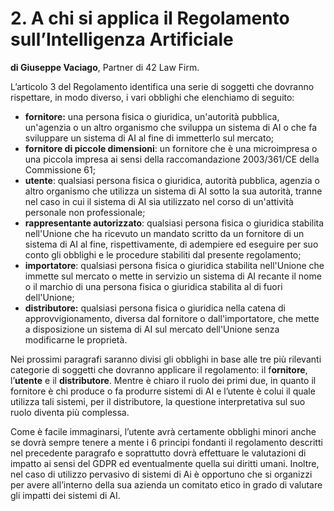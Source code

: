 # 2. A chi si applica il Regolamento sull’Intelligenza Artificiale
**di Giuseppe Vaciago**, Partner di 42 Law Firm.

L’articolo 3 del Regolamento identifica una serie di soggetti che dovranno rispettare, in modo diverso, i vari obblighi che elenchiamo di seguito:

* **fornitore:** una persona fisica o giuridica, un'autorità pubblica, un'agenzia o un altro organismo che sviluppa un sistema di AI o che fa sviluppare un sistema di AI al fine di immetterlo sul mercato;
* **fornitore di piccole dimensioni**: un fornitore che è una microimpresa o una piccola impresa ai sensi della raccomandazione 2003/361/CE della Commissione 61;
* **utente**: qualsiasi persona fisica o giuridica, autorità pubblica, agenzia o altro organismo che utilizza un sistema di AI sotto la sua autorità, tranne nel caso in cui il sistema di AI sia utilizzato nel corso di un'attività personale non professionale;
* **rappresentante autorizzato**: qualsiasi persona fisica o giuridica stabilita nell'Unione che ha ricevuto un mandato scritto da un fornitore di un sistema di AI al fine, rispettivamente, di adempiere ed eseguire per suo conto gli obblighi e le procedure stabiliti dal presente regolamento;
* **importatore**: qualsiasi persona fisica o giuridica stabilita nell'Unione che immette sul mercato o mette in servizio un sistema di AI recante il nome o il marchio di una persona fisica o giuridica stabilita al di fuori dell'Unione;
* **distributore:** qualsiasi persona fisica o giuridica nella catena di approvvigionamento, diversa dal fornitore o dall'importatore, che mette a disposizione un sistema di AI sul mercato dell'Unione senza modificarne le proprietà.

Nei prossimi paragrafi saranno divisi gli obblighi in base alle tre più rilevanti categorie di soggetti che dovranno applicare il regolamento: il f**ornitore**, l’**utente** e il **distributore**. Mentre è chiaro il ruolo dei primi due, in quanto il fornitore è chi produce o fa produrre sistemi di AI e l’utente è colui il quale utilizza tali sistemi, per il distributore, la questione interpretativa sul suo ruolo diventa più complessa.

Come è facile immaginarsi, l’utente avrà certamente obblighi minori anche se dovrà sempre tenere a mente i 6 principi fondanti il regolamento descritti nel precedente paragrafo e soprattutto dovrà effettuare le valutazioni di impatto ai sensi del GDPR ed eventualmente quella sui diritti umani. Inoltre, nel caso di utilizzo pervasivo di sistemi di Ai è opportuno che si organizzi per avere all’interno della sua azienda un comitato etico in grado di valutare gli impatti dei sistemi di AI.